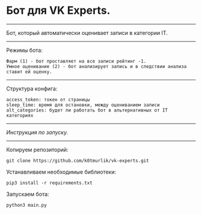 # Бот для VK Experts.
___
Бот, который автоматически оценивает записи в категории IT.
___
Режимы бота:

    Фарм (1) - бот проставляет на все записи рейтинг -1.
    Умное оценивание (2) - бот анализирует запись и в следствии анализа ставит ей оценку.
    
___
Структура конфига:

    access_token: токен от страницы
    sleep_time: время для остановки, между оцениванием записи
    alt_categories: будет ли работать бот в альтернативных от IT категориях

___
<i>Инструкция по запуску.</i>
___
Копируем репозиторий:
    
    git clone https://github.com/k0tmurlik/vk-experts.git

Устанавливаем необходимые библиотеки:

    pip3 install -r requirements.txt
    
Запускаем бота:

    python3 main.py

